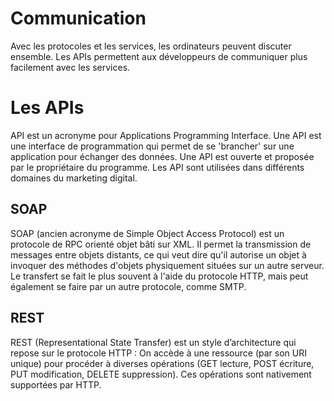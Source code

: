 # Communication

Avec les protocoles et les services, les ordinateurs peuvent discuter ensemble. Les APIs permettent aux développeurs de communiquer plus facilement avec les services.

# Les APIs

API est un acronyme pour Applications Programming Interface. Une API est une interface de programmation qui permet de se 'brancher' sur une application pour échanger des données. Une API est ouverte et proposée par le propriétaire du programme. Les API sont utilisées dans différents domaines du marketing digital.

## SOAP

SOAP (ancien acronyme de Simple Object Access Protocol) est un protocole de RPC orienté objet bâti sur XML. Il permet la transmission de messages entre objets distants, ce qui veut dire qu'il autorise un objet à invoquer des méthodes d'objets physiquement situées sur un autre serveur. Le transfert se fait le plus souvent à l'aide du protocole HTTP, mais peut également se faire par un autre protocole, comme SMTP.


## REST

REST (Representational State Transfer) est un style d’architecture qui repose sur le protocole HTTP : On accède à une ressource (par son URI unique) pour procéder à diverses opérations (GET lecture, POST écriture, PUT modification, DELETE suppression). Ces opérations sont nativement supportées par HTTP.
